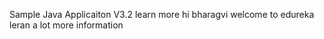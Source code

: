 Sample Java Applicaiton V3.2
learn more
hi bharagvi welcome to edureka
leran a lot more information
